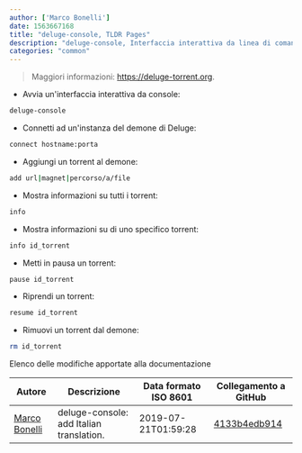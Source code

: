 ```yaml
---
author: ['Marco Bonelli']
date: 1563667168
title: "deluge-console, TLDR Pages"
description: "deluge-console, Interfaccia interattiva da linea di comando per il client BitTorrent Deluge."
categories: "common"
---
```

> Maggiori informazioni: <https://deluge-torrent.org>.

- Avvia un'interfaccia interattiva da console:

```bash
deluge-console
```

- Connetti ad un'instanza del demone di Deluge:

```bash
connect hostname:porta
```

- Aggiungi un torrent al demone:

```bash
add url|magnet|percorso/a/file
```

- Mostra informazioni su tutti i torrent:

```bash
info
```

- Mostra informazioni su di uno specifico torrent:

```bash
info id_torrent
```

- Metti in pausa un torrent:

```bash
pause id_torrent
```

- Riprendi un torrent:

```bash
resume id_torrent
```

- Rimuovi un torrent dal demone:

```bash
rm id_torrent
```
Elenco delle modifiche apportate alla documentazione


Autore | Descrizione | Data formato ISO 8601 | Collegamento a GitHub
------|-----|-----|-----
[Marco Bonelli](mailto:marco@mebeim.net) | deluge-console: add Italian translation. | 2019-07-21T01:59:28 | [4133b4edb914](https://github.com/tldr-pages/tldr/commit/4133b4edb914efb47aa81a5cc7ddf9f690994034)

